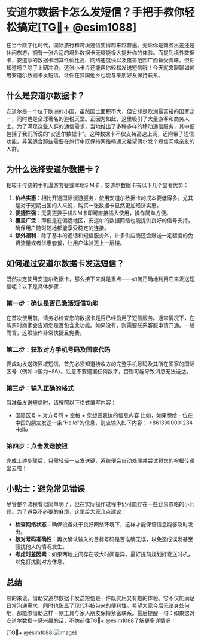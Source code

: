 # 安道尔数据卡怎么发短信？手把手教你轻松搞定[[TG💪+ @esim1088](https://t.me/s/esim1088)]

在当今数字化时代，国际旅行和跨境通信变得越来越普遍。无论你是商务出差还是休闲旅游，拥有一张合适的境外数据卡无疑能极大提升你的体验。而提到境外数据卡，安道尔的数据卡因其性价比高、网络速度快以及覆盖范围广而备受青睐。但你知道吗？除了上网冲浪，这张小卡片还能帮你轻松发送短信哦！今天就来聊聊如何用安道尔数据卡发短信，让你在异国他乡也能与亲朋好友保持联系。

## 什么是安道尔数据卡？

安道尔是一个位于欧洲的小国，虽然国土面积不大，但它却是欧洲最富裕的国家之一，同时也是全球著名的避税天堂。正因为如此，这里吸引了大量游客和商务人士。为了满足这些人群的通信需求，当地推出了多种多样的移动通信服务，其中便包括了我们所说的“安道尔数据卡”。这种数据卡不仅支持高速上网，还附带了短信功能，非常适合那些需要在旅行中既保持网络畅通又希望偶尔发个短信问候亲友的人群。

## 为什么选择安道尔数据卡？

相较于传统的手机漫游套餐或本地SIM卡，安道尔数据卡有以下几个显著优势：

1. **价格实惠**：相比开通国际漫游服务，使用安道尔数据卡的成本要低得多。尤其是对于短期出国的人来说，购买一张数据卡显然更加经济实惠。
2. **便捷性强**：无需更换手机SIM卡即可直接插入使用，操作简单方便。
3. **覆盖广泛**：即便是在偏远地区，安道尔的数据网络也能提供良好的信号支持，确保用户随时随地都能享受稳定的连接。
4. **额外福利**：除了基本的通话和短信服务外，许多供应商还会赠送一定额度的免费流量或者优惠套餐，让用户体验更上一层楼。

## 如何通过安道尔数据卡发送短信？

既然决定使用安道尔数据卡，那么接下来就是重点——如何正确地利用它来发送短信呢？以下是具体步骤：

### 第一步：确认是否已激活短信功能
在首次使用前，请务必检查您的数据卡是否已经启用了短信服务。通常情况下，在购买时商家会告知您是否包含此功能。如果没有，则需要联系客服申请开通。一般而言，这项操作非常快捷且免费。

### 第二步：获取对方手机号码及国家代码
要成功发送跨区域短信，首先必须知道接收方的完整手机号码及其所在国家的国际区号（例如中国为+86）。注意不要遗漏任何数字，否则可能导致消息无法送达。

### 第三步：输入正确的格式
当准备发送短信时，请按照以下格式编写内容：
- 国际区号 + 对方号码 + 空格 + 您想要表达的信息内容
比如，如果想给一位在中国的朋友发送一条“Hello”的信息，则应输入如下内容：
+8613900001234 Hello

### 第四步：点击发送按钮
完成上述步骤后，只需轻轻一点发送键，系统便会自动处理并尝试将您的祝福传递出去啦！

## 小贴士：避免常见错误
尽管整个流程看似简单明了，但在实际操作过程中仍可能存在一些容易忽略的小问题。为了避免不必要的麻烦，这里给大家几点建议：

- **检查网络状态**：确保设备处于良好网络环境下，这样才能保证信息能够及时发出。
- **核对号码准确性**：再次确认输入的目标号码是否准确无误，以免造成误发甚至骚扰他人的情况发生。
- **考虑时差因素**：如果两地之间存在较大时间差异，最好提前规划好发送时机，以免打扰到对方休息。

## 总结

总的来说，借助安道尔数据卡发送短信是一件既实用又有趣的体验。它不仅能满足日常沟通需求，同时也彰显了现代科技带来的便利性。希望大家今后无论身处何地，都能够借助这样一款工具与家人朋友保持紧密联系。最后提醒一句：如果您对安道尔数据卡感兴趣的话，不妨前往[TG💪+ @esim1088](https://t.me/s/esim1088)了解更多详情吧！

[[TG💪+ @esim1088](https://t.me/s/esim1088) ![Image](https://i.postimg.cc/4NQfJmqS/Snipaste-2025-05-13-00-14-12.png)]